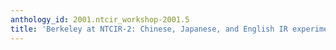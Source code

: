 ```yaml
---
anthology_id: 2001.ntcir_workshop-2001.5
title: 'Berkeley at NTCIR-2: Chinese, Japanese, and English IR experiments'
---
```

